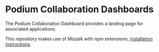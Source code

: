 # Podium Collaboration Dashboards

The Podium Collaboration Dashboard provides a landing page for associated applications.


This repository makes use of Mozaïk with npm extensions, [installation instructions](http://mozaik.rocks/v1/use/).


